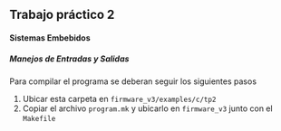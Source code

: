 ## Trabajo práctico 2
#### Sistemas Embebidos
##### Manejos de Entradas y Salidas

Para compilar el programa se deberan seguir los siguientes pasos
1. Ubicar esta carpeta en `firmware_v3/examples/c/tp2`
1. Copiar el archivo `program.mk` y ubicarlo en `firmware_v3` junto con el `Makefile`
